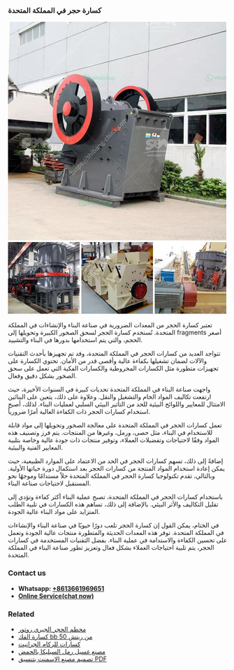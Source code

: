 <h3>كسارة حجر في المملكة المتحدة</h3><img src='1701853141.jpg' alt=''><p>تعتبر كسارة الحجر من المعدات الضرورية في صناعة البناء والإنشاءات في المملكة المتحدة. تُستخدم كسارة الحجر لسحق الصخور الكبيرة وتحويلها إلى fragments أصغر الحجم، والتي يتم استخدامها بدورها في البناء والتشييد.</p><p>تتواجد العديد من كسارات الحجر في المملكة المتحدة، وقد تم تجهيزها بأحدث التقنيات والآلات لضمان تشغيلها بكفاءة عالية وأقصى قدر من الأمان. تحتوي الكسارة على تجهيزات متطورة مثل الكسارات المخروطية والكسارات الفكية التي تعمل على سحق الصخور بشكل دقيق وفعال.</p><p>واجهت صناعة البناء في المملكة المتحدة تحديات كبيرة في السنوات الأخيرة، حيث ارتفعت تكاليف المواد الخام والتشغيل والنقل. وعلاوة على ذلك، يتعين على البنائين الامتثال للمعايير واللوائح البيئية للحد من التأثير البيئي السلبي لعمليات البناء. لذلك، أصبح استخدام كسارات الحجر ذات الكفاءة العالية أمرًا ضرورياً.</p><p>تعمل كسارات الحجر في المملكة المتحدة على معالجة الصخور وتحويلها إلى مواد قابلة للاستخدام في البناء، مثل حصى، ورمل، وغيرها من المنتجات. يتم فرز وتصنيف هذه المواد وفقًا لاحتياجات وتفضيلات العملاء، وتوفير منتجات ذات جودة عالية وخاصة بتلبية المعايير الفنية والبيئية.</p><p>إضافةً إلى ذلك، تسهم كسارات الحجر في الحد من الاعتماد على الموارد الطبيعية، حيث يمكن إعادة استخدام المواد المنتجة من كسارات الحجر بعد استكمال دورة حياتها الأولية. وبالتالي، تقدم تكنولوجيا كسارة الحجر في المملكة المتحدة حلاً مستدامًا وموجهًا نحو المستقبل لاحتياجات صناعة البناء.</p><p>باستخدام كسارات الحجر في المملكة المتحدة، تصبح عملية البناء أكثر كفاءة وتؤدي إلى تقليل التكاليف والأثر البيئي. بالإضافة إلى ذلك، تساهم هذه الكسارات في تلبية الطلب المتزايد على مواد البناء عالية الجودة.</p><p>في الختام، يمكن القول إن كسارة الحجر تلعب دورًا حيويًا في صناعة البناء والإنشاءات في المملكة المتحدة. توفر هذه المعدات الحديثة والمتطورة منتجات عالية الجودة وتعمل على تحسين الكفاءة والاستدامة في عملية البناء. بفضل التقنيات المستخدمة في كسارات الحجر، يتم تلبية احتياجات العملاء بشكل فعال وتعزيز تطور صناعة البناء في المملكة المتحدة.</p><h3>Contact us</h3><ul><li><strong>Whatsapp:&nbsp;<a href="https://wa.me/8613661969651">+8613661969651</a></strong></li><li><a href="https://swt.shibang-china.com/?git&amp;zhl&amp;كسارة حجر في المملكة المتحدة"><strong>Online Service(chat now)</strong></a></li></ul><h3>Related</h3><ul><li><a href='محطم الحجر الجيري روتور.md'>محطم الحجر الجيري روتور</a></li><li><a href='كسارة الفك bb 50 من ريتش.md'>كسارة الفك bb 50 من ريتش</a></li><li><a href='كسارات للركام الجرانيت.md'>كسارات للركام الجرانيت</a></li><li><a href='مصنع غسيل رمل السيليكا بالحمض.md'>مصنع غسيل رمل السيليكا بالحمض</a></li><li><a href='تصميم مصنع الإسمنت بتنسيق PDF.md'>تصميم مصنع الإسمنت بتنسيق PDF</a></li></ul>